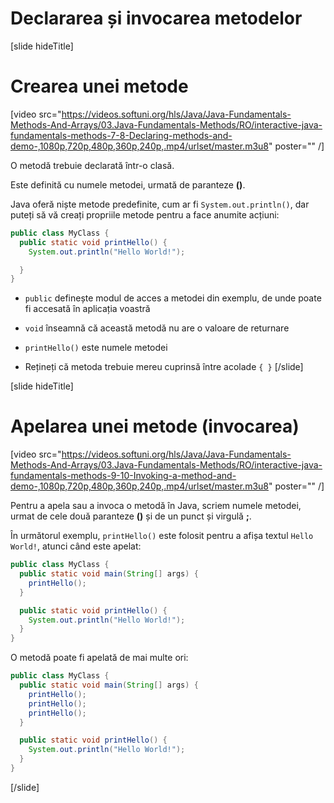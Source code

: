 # Declararea și invocarea metodelor

[slide hideTitle]
# Crearea unei metode

[video src="https://videos.softuni.org/hls/Java/Java-Fundamentals-Methods-And-Arrays/03.Java-Fundamentals-Methods/RO/interactive-java-fundamentals-methods-7-8-Declaring-methods-and-demo-,1080p,720p,480p,360p,240p,.mp4/urlset/master.m3u8" poster="" /]

O metodă trebuie declarată într-o clasă.

Este definită cu numele metodei, urmată de paranteze **()**.

Java oferă niște metode predefinite, cum ar fi `System.out.println()`, dar puteți să vă creați propriile metode pentru a face anumite acțiuni:

```Java
public class MyClass {
  public static void printHello() {
    System.out.println("Hello World!");

  }
}
```

* `public` definește modul de acces a metodei din exemplu, de unde poate fi accesată în aplicația voastră

* `void` înseamnă că această metodă nu are o valoare de returnare

* `printHello()` este numele metodei

* Rețineți că metoda trebuie mereu cuprinsă între acolade `{ }`
[/slide]

[slide hideTitle]

# Apelarea unei metode (invocarea)
[video src="https://videos.softuni.org/hls/Java/Java-Fundamentals-Methods-And-Arrays/03.Java-Fundamentals-Methods/RO/interactive-java-fundamentals-methods-9-10-Invoking-a-method-and-demo-,1080p,720p,480p,360p,240p,.mp4/urlset/master.m3u8" poster="" /]

Pentru a apela sau a invoca o metodă în Java, scriem numele metodei, urmat de cele două paranteze **()** și de un punct și virgulă **;**.

În următorul exemplu, `printHello()` este folosit pentru a afișa textul `Hello World!`, atunci când este apelat:

```java live no-template
public class MyClass {
  public static void main(String[] args) {
    printHello();
  }

  public static void printHello() {
    System.out.println("Hello World!");
  }
}
```

O metodă poate fi apelată de mai multe ori:

```java live no-template
public class MyClass {
  public static void main(String[] args) {
    printHello();
    printHello();
    printHello();
  }

  public static void printHello() {
    System.out.println("Hello World!");
  }
}
```
[/slide]